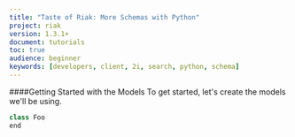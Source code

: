 ```yaml
---
title: "Taste of Riak: More Schemas with Python"
project: riak
version: 1.3.1+
document: tutorials
toc: true
audience: beginner
keywords: [developers, client, 2i, search, python, schema]
---
```


####Getting Started with the Models
To get started, let's create the models we'll be using.

```python
class Foo
end
```
